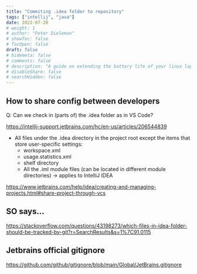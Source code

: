 ```yaml
---
title: "Commiting .idea folder to repository"
tags: ["intellij", "java"]
date: 2022-07-28
# weight: 1
# author: "Peter Dieleman"
# showToc: false
# TocOpen: false
draft: false
# hidemeta: false
# comments: false
# description: "A guide on extending the battery life of your linux laptop"
# disableShare: false
# searchHidden: false
---
```


## How to share config between developers

Q: Can we check in (parts of) the .idea folder as in VS Code?

<https://intellij-support.jetbrains.com/hc/en-us/articles/206544839>

- All files under the .idea directory in the project root except the items that store user-specific settings:
    - workspace.xml
    - usage.statistics.xml
    - shelf directory
    - All the .iml module files (can be located in different module directories) -> applies to IntelliJ IDEA


<https://www.jetbrains.com/help/idea/creating-and-managing-projects.html#share-project-through-vcs>

## SO says...

<https://stackoverflow.com/questions/43198273/which-files-in-idea-folder-should-be-tracked-by-git?r=SearchResults&s=1%7C91.0115>


## Jetbrains official gitignore

https://github.com/github/gitignore/blob/main/Global/JetBrains.gitignore